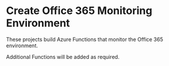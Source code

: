 # Create Office 365 Monitoring Environment

These projects build Azure Functions that monitor the Office 365 environment.

Additional Functions will be added as required.
